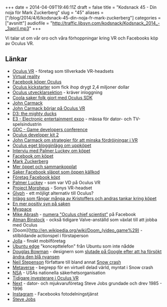 +++
date = 2014-04-09T19:46:11Z
draft = false
title = "Kodsnack 45 - Din noja för Mark Zuckerberg"
slug = "45"
aliases = ["/blog/2014/4/6/kodsnack-45-din-noja-fr-mark-zuckerberg"]
categories = ["avsnitt"]
audiofile = "http://traffic.libsyn.com/kodsnack/Kodsnack_2014_-_3april.mp3"
+++

Vi talar ut om vår oro och våra förhoppningar kring VR och Facebooks köp av Oculus VR.

## Länkar ##

* [Oculus VR](http://www.oculusvr.com) - företag som tillverkade VR-headsets
* [Virtual reality](http://en.wikipedia.org/wiki/Virtual_reality)
* [Facebook köper Oculus](https://www.facebook.com/zuck/posts/10101319050523971)
* [Oculus kickstarter](https://www.kickstarter.com/projects/1523379957/oculus-rift-step-into-the-game) som fick ihop drygt 2,4 miljoner dollar
* [Oculus utvecklarsektion](https://developer.oculusvr.com) - kräver inloggning
* [Coola saker folk gjort med Oculus SDK](http://theriftlist.com)
* [John Carmack](http://en.wikipedia.org/wiki/John_Carmack)
* [John Carmack börjar på Oculus VR](http://www.oculusvr.com/blog/john-carmack-joins-oculus-as-cto/)
* [D3: the mighty ducks](http://en.wikipedia.org/wiki/Mighty_Ducks_3)
* [E3 - Electronic entertainment expo](http://en.wikipedia.org/wiki/Electronic_Entertainment_Expo) - mässa för dator- och TV-spelsindustrin
* [GDC - Game developers conference](http://en.wikipedia.org/wiki/Game_Developers_Conference)
* [Oculus developer kit 2](http://www.oculusvr.com/dk2/)
* [John Carmack om strategier för att minska fördröjningar i VR](http://www.altdevblogaday.com/2013/02/22/latency-mitigation-strategies/)
* [Oculus eget blogginlägg om uppköpet](http://www.oculusvr.com/blog/oculus-joins-facebook/)
* [Intervju med Palmer Luckey om köpet](http://www.polygon.com/2014/3/25/5547800/facebook-virtual-reality-oculus-interview)
* [Facebook om köpet](http://www.shareholder.com/visitors/event/build3/stage/stage.cfm?mediaid=63723&mediauserid=0)
* [Mark Zuckerberg](http://en.wikipedia.org/wiki/Mark_Zuckerberg)
* [Mer öppet och sammankopplat](https://www.google.com/search?client=safari&rls=en&q=open+and+connected&ie=UTF-8&oe=UTF-8)
* [Saker Facebook släppt som öppen källkod](https://code.facebook.com/projects/)
* [Företag Facebook köpt](http://en.wikipedia.org/wiki/List_of_mergers_and_acquisitions_by_Facebook)
* [Palmer Luckey](https://twitter.com/PalmerLuckey) - som var VD på Oculus VR
* [Project Morpheus](http://blog.us.playstation.com/2014/03/18/introducing-project-morpheus/) - Sonys VR-headset
* [Glyph](http://www.avegant.com) - ett möjligt alternativ till Oculus?
* [Inlägg som fångar många av Kristoffers och andras tankar kring köpet](http://assayviaessay.blogspot.se/2014/03/virtual-spaces-real-data.html)
* [En mer positiv syn på saken](http://www.polygon.com/2014/3/26/5549342/virtual-reality-fans-should-love-facebook-at-least-for-now)
* [Myspace](http://www.myspace.com)
* [Mike Abrash](http://en.wikipedia.org/wiki/Mike_Abrash) - [numera "Oculus chief scientist"](http://www.oculusvr.com/blog/introducing-michael-abrash-oculus-chief-scientist/http://en.wikipedia.org/wiki/Mike_Abrash) på Facebook
* [Atman Binstock](http://www.oculusvr.com/blog/welcome-atman-binstock-chief-architect/) - också tidigare Valve-anställd som växlat till att jobba med Oculus
* [Doom](http://en.wikipedia.org/wiki/Doom_(video_game%29) - stilbildande actionspel i förstaperson
* [Jolla](http://en.wikipedia.org/wiki/Jolla) - finskt mobilföretag
* [Ubuntu edge](http://en.wikipedia.org/wiki/Ubuntu_Edge) "koncepttelefon" från Ubuntu som inte nådde 
* [Douglas Bowman](https://twitter.com/stop) - designern som [slutade på Google efter att ha försökt ändra den blå nyansen](http://stopdesign.com/archive/2009/03/20/goodbye-google.html)
* [Neil Stepenson](http://en.wikipedia.org/wiki/Neal_Stephenson) författare till bland annat [Snow crash](http://en.wikipedia.org/wiki/Snow_Crash)
* [Metaverse](http://en.wikipedia.org/wiki/Metaverse) - begrepp för en virtuell delad värld, myntat i Snow crash
* [NSA](http://www.nsa.gov) - USAs nationella säkerhetsorganisation
* [Tidigare investerare i Oculus VR](http://www.oculusvr.com/press/oculus-vr-closes-16m-series-a-to-bring-consumer-virtual-reality-platform-to-market/)
* [Next](http://en.wikipedia.org/wiki/NeXT) - dator- och mjukvaruföretag Steve Jobs grundade och drev 1985 - 1996
* [Instagram](http://www.instagram.com) - Facebooks fotodelningstjänst
* [Steve Jobs](http://en.wikipedia.org/wiki/Steve_Jobs)

